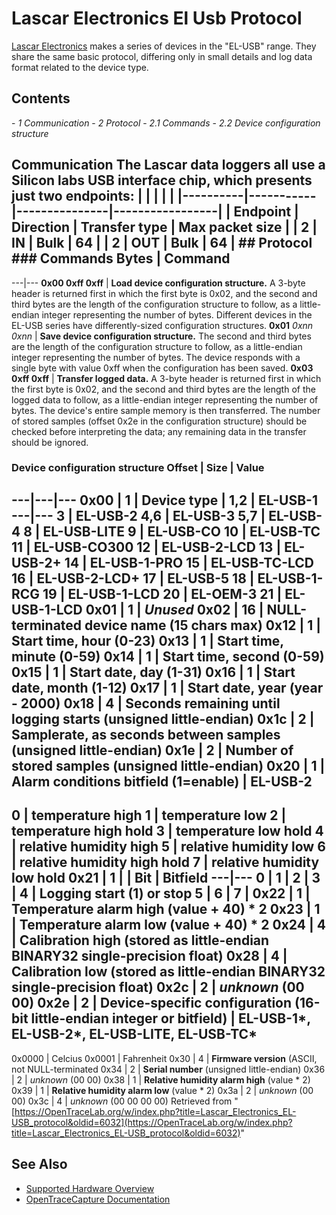 # Lascar Electronics El Usb Protocol
[Lascar Electronics](http://www.lascarelectronics.com/) makes a series of devices in the "EL-USB" range. They share the same basic protocol, differing only in small details and log data format related to the device type.
## Contents
\- *1 Communication* \- *2 Protocol* \- *2.1 Commands* \- *2.2 Device configuration structure*
## Communication The Lascar data loggers all use a Silicon labs USB interface chip, which presents just two endpoints: | | | | | |----------|-----------|---------------|-----------------| | Endpoint | Direction | Transfer type | Max packet size | | 2 | IN | Bulk | 64 | | 2 | OUT | Bulk | 64 | ## Protocol ### Commands Bytes | Command
---|---
**0x00 0xff 0xff** | **Load device configuration structure.** A 3-byte header is returned first in which the first byte is 0x02, and the second and third bytes are the length of the configuration structure to follow, as a little-endian integer representing the number of bytes. Different devices in the EL-USB series have differently-sized configuration structures.
**0x01** _0xnn 0xnn_ | **Save device configuration structure.** The second and third bytes are the length of the configuration structure to follow, as a little-endian integer representing the number of bytes. The device responds with a single byte with value 0xff when the configuration has been saved.
**0x03 0xff 0xff** | **Transfer logged data.** A 3-byte header is returned first in which the first byte is 0x02, and the second and third bytes are the length of the logged data to follow, as a little-endian integer representing the number of bytes. The device's entire sample memory is then transferred. The number of stored samples (offset 0x2e in the configuration structure) should be checked before interpreting the data; any remaining data in the transfer should be ignored.
### Device configuration structure Offset | Size | Value
---|---|---
0x00 | 1 | **Device type** | 1,2 | EL-USB-1
---|---
3 | EL-USB-2
4,6 | EL-USB-3
5,7 | EL-USB-4
8 | EL-USB-LITE
9 | EL-USB-CO
10 | EL-USB-TC
11 | EL-USB-CO300
12 | EL-USB-2-LCD
13 | EL-USB-2+
14 | EL-USB-1-PRO
15 | EL-USB-TC-LCD
16 | EL-USB-2-LCD+
17 | EL-USB-5
18 | EL-USB-1-RCG
19 | EL-USB-1-LCD
20 | EL-OEM-3
21 | EL-USB-1-LCD
0x01 | 1 | _Unused_
0x02 | 16 | **NULL-terminated device name** (15 chars max)
0x12 | 1 | **Start time, hour** (0-23)
0x13 | 1 | **Start time, minute** (0-59)
0x14 | 1 | **Start time, second** (0-59)
0x15 | 1 | **Start date, day** (1-31)
0x16 | 1 | **Start date, month** (1-12)
0x17 | 1 | **Start date, year** (year - 2000)
0x18 | 4 | **Seconds remaining until logging starts** (unsigned little-endian)
0x1c | 2 | **Samplerate, as seconds between samples** (unsigned little-endian)
0x1e | 2 | **Number of stored samples** (unsigned little-endian)
0x20 | 1 | **Alarm conditions bitfield** (1=enable)  | EL-USB-2
---
0 | temperature high
1 | temperature low
2 | temperature high hold
3 | temperature low hold
4 | relative humidity high
5 | relative humidity low
6 | relative humidity high hold
7 | relative humidity low hold
0x21 | 1 |  | Bit | Bitfield
---|---
0 |
1 |
2 |
3 |
4 | Logging start (1) or stop
5 |
6 |
7 |
0x22 | 1 | **Temperature alarm high** (value + 40) * 2
0x23 | 1 | **Temperature alarm low** (value + 40) * 2
0x24 | 4 | **Calibration high** (stored as little-endian BINARY32 single-precision float)
0x28 | 4 | **Calibration low** (stored as little-endian BINARY32 single-precision float)
0x2c | 2 | _unknown_ (00 00)
0x2e | 2 | **Device-specific configuration** (16-bit little-endian integer or bitfield)  | EL-USB-1*, EL-USB-2*, EL-USB-LITE, EL-USB-TC*
---
0x0000 | Celcius
0x0001 | Fahrenheit
0x30 | 4 | **Firmware version** (ASCII, not NULL-terminated
0x34 | 2 | **Serial number** (unsigned little-endian)
0x36 | 2 | _unknown_ (00 00)
0x38 | 1 | **Relative humidity alarm high** (value * 2)
0x39 | 1 | **Relative humidity alarm low** (value * 2)
0x3a | 2 | _unknown_ (00 00)
0x3c | 4 | _unknown_ (00 00 00 00)
Retrieved from "[https://OpenTraceLab.org/w/index.php?title=Lascar_Electronics_EL-USB_protocol&oldid=6032](https://OpenTraceLab.org/w/index.php?title=Lascar_Electronics_EL-USB_protocol&oldid=6032)"
## See Also
- [Supported Hardware Overview](../supported-hardware.md)
- [OpenTraceCapture Documentation](../../opentracecapture/overview.md)
